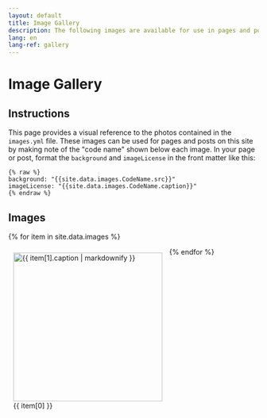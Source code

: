 ```yaml
---
layout: default
title: Image Gallery
description: The following images are available for use in pages and posts on this site.
lang: en
lang-ref: gallery
---
```

# Image Gallery

## Instructions
This page provides a visual reference to the photos contained in the `images.yml` file. These images can be used for pages and posts on this site by making note of the "code name" shown below each image. In your page or post, format the `background` and `imageLicense` in the front matter like this:

```
{% raw %}
background: "{{site.data.images.CodeName.src}}"
imageLicense: "{{site.data.images.CodeName.caption}}"
{% endraw %}
```

## Images
{% for item in site.data.images %}
  <figure style="display: inline-block; width: 300px; height: auto; margin: 10px; vertical-align: top;">
	  <img src="{{ item[1].src }}" title="{{ item[1].caption | markdownify }}" style="height: auto; width: 300px;"><br />
	  <figcaption>{{ item[0] }}</figcaption>
  </figure>
{% endfor %}
